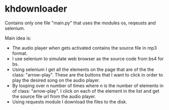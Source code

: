# khdownloader
Contains only one file "main.py" that uses the modules os, reqeusts and selenium.

Main idea is:
* The audio player when gets activated contains the source file in mp3 format.
* I use selenium to simulate web browser as the source code from bs4 for bs.
* Using selenium I get all the elements on the page that are of the the class: "arrow-play". These are the buttons that I want to click in order to play the desired song on the audio player.
* By looping over n number of times where n is the number of elements in of class: "arrow-play". I click on each of the element in the list and get the source file url from the audio player.
* Using requests module I download the files to the disk.

